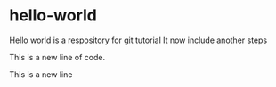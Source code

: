 # hello-world
Hello world is a respository for git tutorial
It now include another steps

This is a new line of code.

This is a new line
